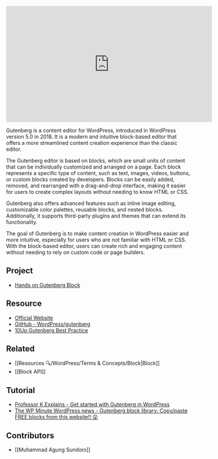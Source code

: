 <iframe width="560" height="315" src="https://www.youtube.com/embed/te7aHH7trts" title="YouTube video player" frameborder="0" allow="accelerometer; autoplay; clipboard-write; encrypted-media; gyroscope; picture-in-picture; web-share" allowfullscreen></iframe>

Gutenberg is a content editor for WordPress, introduced in WordPress version 5.0 in 2018. It is a modern and intuitive block-based editor that offers a more streamlined content creation experience than the classic editor.

The Gutenberg editor is based on blocks, which are small units of content that can be individually customized and arranged on a page. Each block represents a specific type of content, such as text, images, videos, buttons, or custom blocks created by developers. Blocks can be easily added, removed, and rearranged with a drag-and-drop interface, making it easier for users to create complex layouts without needing to know HTML or CSS.

Gutenberg also offers advanced features such as inline image editing, customizable color palettes, reusable blocks, and nested blocks. Additionally, it supports third-party plugins and themes that can extend its functionality.

The goal of Gutenberg is to make content creation in WordPress easier and more intuitive, especially for users who are not familiar with HTML or CSS. With the block-based editor, users can create rich and engaging content without needing to rely on custom code or page builders.

## Project
- [Hands on Gutenberg Block](https://github.com/agung2001/hands-on-gutenberg-block)

## Resource
- [Official Website](https://wordpress.org/gutenberg/)
- [GitHub - WordPress/gutenberg](https://github.com/WordPress/gutenberg)
- [10Up Gutenberg Best Practice](https://gutenberg.10up.com/)

## Related
- [[Resources 🔍/WordPress/Terms & Concepts/Block|Block]]
- [[Block API]]

## Tutorial
- [Professor K Explains - Get started with Gutenberg in WordPress](https://www.youtube.com/playlist?list=PLFYdvD6EeUNk0te8meyMNmjfjupd-o8yS)
- [The WP Minute WordPress news - Gutenberg block library: Copy/paste FREE blocks from this website!! 😲](https://www.youtube.com/watch?v=wrHHNUbznK4&list=WL)

## Contributors
- [[Muhammad Agung Sundoro]]